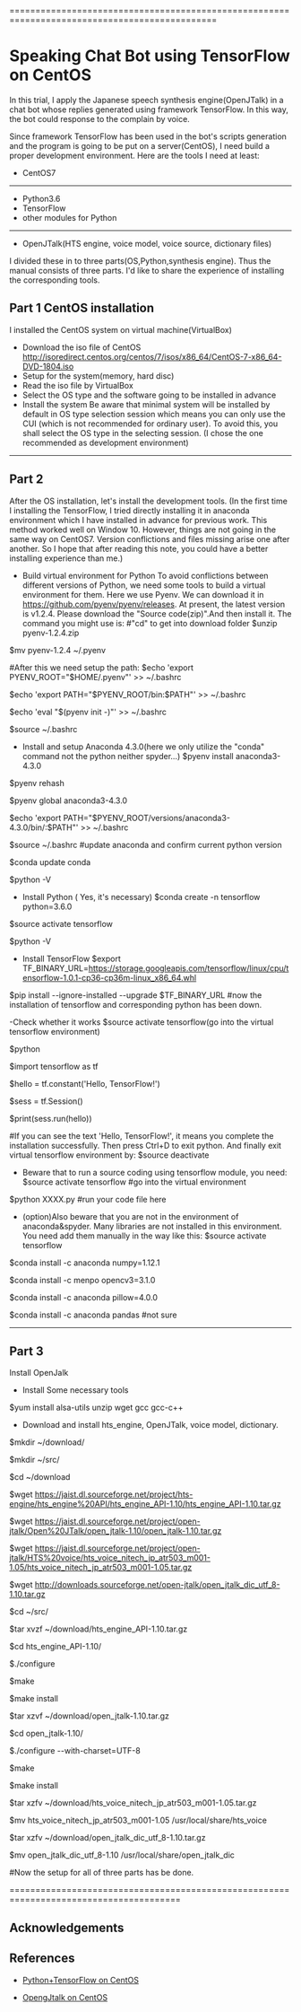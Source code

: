 ==============================================================================================
# Speaking Chat Bot using TensorFlow on CentOS

In this trial, I apply the Japanese speech synthesis engine(OpenJTalk) in a chat bot whose replies generated using framework TensorFlow. In this way, the bot could response to the complain by voice.

Since framework TensorFlow has been used in the bot's scripts generation and the program is going to be put on a server(CentOS), I need build a proper development environment. 
Here are the tools I need at least:
- CentOS7
------------------------------
- Python3.6
- TensorFlow
- other modules for Python
------------------------------
- OpenJTalk(HTS engine, voice model, voice source, dictionary files)

I divided these in to three parts(OS,Python,synthesis engine). Thus the manual consists of three parts.  I'd like to share the experience of installing the corresponding tools.

## Part 1 CentOS installation

I installed the CentOS system on virtual machine(VirtualBox)
- Download the iso file of CentOS
http://isoredirect.centos.org/centos/7/isos/x86_64/CentOS-7-x86_64-DVD-1804.iso
- Setup for the system(memory, hard disc)
- Read the iso file by VirtualBox
- Select the OS type and the software going to be installed in advance
- Install the system
Be aware that minimal system will be installed by default in OS type selection session which means you can only use the CUI (which is not recommended for ordinary user). To avoid this, you shall select the OS type in the selecting session. (I chose the one recommended as development environment)
--------------------------------------------------------------------------------------------
## Part 2
After the OS installation, let's install the development tools. 
(In the first time I installing the TensorFlow, I tried directly installing it in anaconda environment which I have installed in advance for previous work. This method worked well on Window 10. However, things are not going in the same way on CentOS7. Version conflictions and files missing arise one after another. So I hope that after reading this note, you could have a better installing experience than me.)

- Build virtual environment for Python
To avoid conflictions between different versions of Python, we need some tools to build a virtual environment for them. Here we use Pyenv. We can download it in https://github.com/pyenv/pyenv/releases. At present, the latest version is v1.2.4. Please download the "Source code(zip)".And then install it. The command you might use is:
#"cd" to get into download folder
$unzip pyenv-1.2.4.zip

$mv pyenv-1.2.4 ~/.pyenv

#After this we need setup the path:
$echo 'export PYENV_ROOT="$HOME/.pyenv"' >> ~/.bashrc

$echo 'export PATH="$PYENV_ROOT/bin:$PATH"' >> ~/.bashrc

$echo 'eval "$(pyenv init -)"' >> ~/.bashrc

$source ~/.bashrc

- Install and setup Anaconda 4.3.0(here we only utilize the "conda" command not the python neither spyder...)
$pyenv install anaconda3-4.3.0

$pyenv rehash

$pyenv global anaconda3-4.3.0

$echo 'export PATH="$PYENV_ROOT/versions/anaconda3-4.3.0/bin/:$PATH"' >> ~/.bashrc

$source ~/.bashrc
#update anaconda and confirm current python version

$conda update conda

$python -V

- Install Python ( Yes, it's necessary)
$conda create -n tensorflow python=3.6.0

$source activate tensorflow

$python -V

- Install TensorFlow
$export TF_BINARY_URL=https://storage.googleapis.com/tensorflow/linux/cpu/tensorflow-1.0.1-cp36-cp36m-linux_x86_64.whl

$pip install --ignore-installed --upgrade $TF_BINARY_URL
#now the installation of tensorflow and corresponding python has been down.

-Check whether it works
$source activate tensorflow(go into the virtual tensorflow environment)

$python

$import tensorflow as tf

$hello = tf.constant('Hello, TensorFlow!')

$sess = tf.Session()

$print(sess.run(hello))

#If you can see the text 'Hello, TensorFlow!', it means you complete the installation successfully. Then press Ctrl+D to exit python. And finally exit virtual tensorflow environment by:
$source deactivate

- Beware that to run a source coding using tensorflow module, you need:
$source activate tensorflow #go into the virtual environment

$python XXXX.py #run your code file here

- (option)Also beware that you are not in the environment of anaconda&spyder. Many libraries are not installed in this environment. You need add them manually in the way like this:
$source activate tensorflow

$conda install -c anaconda numpy=1.12.1

$conda install -c menpo opencv3=3.1.0

$conda install -c anaconda pillow=4.0.0

$conda install -c anaconda pandas #not sure

--------------------------------------------------------------------------------------------
## Part 3
Install OpenJalk
- Install Some necessary tools

$yum install alsa-utils unzip wget gcc gcc-c++

- Download and install hts_engine, OpenJTalk, voice model, dictionary.

$mkdir ~/download/

$mkdir ~/src/

$cd ~/download

$wget https://jaist.dl.sourceforge.net/project/hts-engine/hts_engine%20API/hts_engine_API-1.10/hts_engine_API-1.10.tar.gz

$wget https://jaist.dl.sourceforge.net/project/open-jtalk/Open%20JTalk/open_jtalk-1.10/open_jtalk-1.10.tar.gz

$wget https://jaist.dl.sourceforge.net/project/open-jtalk/HTS%20voice/hts_voice_nitech_jp_atr503_m001-1.05/hts_voice_nitech_jp_atr503_m001-1.05.tar.gz

$wget http://downloads.sourceforge.net/open-jtalk/open_jtalk_dic_utf_8-1.10.tar.gz

$cd ~/src/

$tar xvzf ~/download/hts_engine_API-1.10.tar.gz

$cd hts_engine_API-1.10/

$./configure

$make

$make install

$tar xzvf ~/download/open_jtalk-1.10.tar.gz

$cd open_jtalk-1.10/

$./configure --with-charset=UTF-8

$make

$make install

$tar xzfv ~/download/hts_voice_nitech_jp_atr503_m001-1.05.tar.gz

$mv hts_voice_nitech_jp_atr503_m001-1.05 /usr/local/share/hts_voice

$tar xzfv ~/download/open_jtalk_dic_utf_8-1.10.tar.gz

$mv open_jtalk_dic_utf_8-1.10 /usr/local/share/open_jtalk_dic

#Now the setup for all of three parts has be done. 




=======================================================================================

## Acknowledgements


## References
- [Python+TensorFlow on CentOS](https://qiita.com/harrynezumi/items/8e373a0563b92f3fc033)

- [OpengJtalk on CentOS](https://umiushizn.blogspot.com/2017/10/openjtalklinuxcentos7.html)